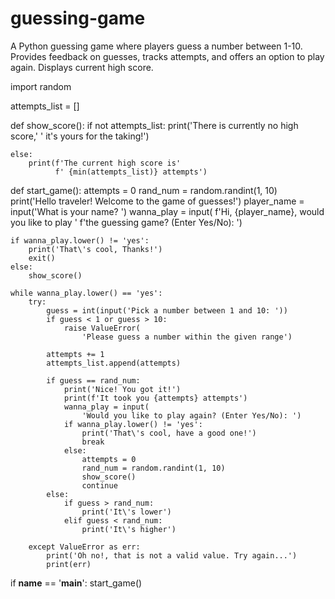 # guessing-game
A Python guessing game where players guess a number between 1-10. Provides feedback on guesses, tracks attempts, and offers an option to play again. Displays current high score.


import random

attempts_list = []


def show_score():
    if not attempts_list:
        print('There is currently no high score,'
              ' it\'s yours for the taking!')

    else:
        print(f'The current high score is'
              f' {min(attempts_list)} attempts')


def start_game():
    attempts = 0
    rand_num = random.randint(1, 10)
    print('Hello traveler! Welcome to the game of guesses!')
    player_name = input('What is your name? ')
    wanna_play = input(
        f'Hi, {player_name}, would you like to play '
        f'the guessing game? (Enter Yes/No): ')

    if wanna_play.lower() != 'yes':
        print('That\'s cool, Thanks!')
        exit()
    else:
        show_score()

    while wanna_play.lower() == 'yes':
        try:
            guess = int(input('Pick a number between 1 and 10: '))
            if guess < 1 or guess > 10:
                raise ValueError(
                    'Please guess a number within the given range')

            attempts += 1
            attempts_list.append(attempts)

            if guess == rand_num:
                print('Nice! You got it!')
                print(f'It took you {attempts} attempts')
                wanna_play = input(
                    'Would you like to play again? (Enter Yes/No): ')
                if wanna_play.lower() != 'yes':
                    print('That\'s cool, have a good one!')
                    break
                else:
                    attempts = 0
                    rand_num = random.randint(1, 10)
                    show_score()
                    continue
            else:
                if guess > rand_num:
                    print('It\'s lower')
                elif guess < rand_num:
                    print('It\'s higher')

        except ValueError as err:
            print('Oh no!, that is not a valid value. Try again...')
            print(err)


if __name__ == '__main__':
    start_game()


